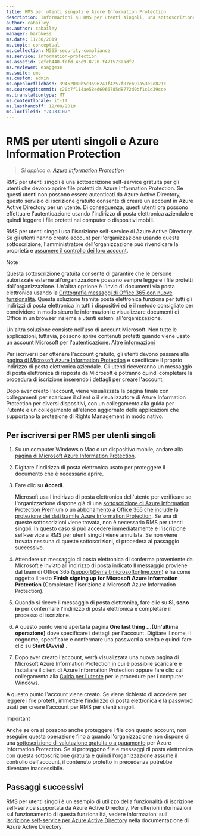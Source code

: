 ```yaml
---
title: RMS per utenti singoli e Azure Information Protection
description: Informazioni su RMS per utenti singoli, una sottoscrizione self-service gratuita per gli utenti ai quali sono stati inviati file protetti, ma che non possono essere autenticati perché il reparto IT non gestisce per loro un account di Azure.
author: cabailey
ms.author: cabailey
manager: barbkess
ms.date: 11/30/2019
ms.topic: conceptual
ms.collection: M365-security-compliance
ms.service: information-protection
ms.assetid: 2efcb440-fefd-45e9-872b-f471573aadf2
ms.reviewer: esaggese
ms.suite: ems
ms.custom: admin
ms.openlocfilehash: 39452080b5c3696241f4257f87eb99a53e2e821c
ms.sourcegitcommit: c20c7f114ae58ed6966785d8772d0bf1c1d39cce
ms.translationtype: MT
ms.contentlocale: it-IT
ms.lasthandoff: 12/08/2019
ms.locfileid: "74933107"
---
```

# <a name="rms-for-individuals-and-azure-information-protection"></a>RMS per utenti singoli e Azure Information Protection

>*Si applica a: [Azure Information Protection](https://azure.microsoft.com/pricing/details/information-protection)*

RMS per utenti singoli è una sottoscrizione self-service gratuita per gli utenti che devono aprire file protetti da Azure Information Protection. Se questi utenti non possono essere autenticati da Azure Active Directory, questo servizio di iscrizione gratuito consente di creare un account in Azure Active Directory per un utente. Di conseguenza, questi utenti ora possono effettuare l'autenticazione usando l'indirizzo di posta elettronica aziendale e quindi leggere i file protetti nei computer o dispositivi mobili.

RMS per utenti singoli usa l'iscrizione self-service di Azure Active Directory. Se gli utenti hanno creato account per l'organizzazione usando questa sottoscrizione, l'amministratore dell'organizzazione può rivendicare la proprietà e [assumere il controllo dei loro account](/azure/active-directory/users-groups-roles/domains-admin-takeover#external-admin-takeover). 


> [!NOTE]
> Questa sottoscrizione gratuita consente di garantire che le persone autorizzate esterne all'organizzazione possano sempre leggere i file protetti dall'organizzazione. Un'altra opzione è l'invio di documenti via posta elettronica usando la [Crittografia messaggi di Office 365 con nuove funzionalità](https://support.office.com/article/7ff0c040-b25c-4378-9904-b1b50210d00e). Questa soluzione tramite posta elettronica funziona per tutti gli indirizzi di posta elettronica in tutti i dispositivi ed è il metodo consigliato per condividere in modo sicuro le informazioni e visualizzare documenti di Office in un browser insieme a utenti esterni all'organizzazione.
> 
> Un'altra soluzione consiste nell'uso di account Microsoft. Non tutte le applicazioni, tuttavia, possono aprire contenuti protetti quando viene usato un account Microsoft per l'autenticazione. [Altre informazioni](secure-collaboration-documents.md#supported-scenarios-for-opening-protected-documents) 

Per iscriversi per ottenere l'account gratuito, gli utenti devono passare alla [pagina di Microsoft Azure Information Protection](https://aka.ms/rms-signup) e specificare il proprio indirizzo di posta elettronica aziendale. Gli utenti riceveranno un messaggio di posta elettronica di risposta da Microsoft e potranno quindi completare la procedura di iscrizione inserendo i dettagli per creare l'account. 

Dopo aver creato l'account, viene visualizzata la pagina finale con collegamenti per scaricare il client o il visualizzatore di Azure Information Protection per diversi dispositivi, con un collegamento alla guida per l'utente e un collegamento all'elenco aggiornato delle applicazioni che supportano la protezione di Rights Management in modo nativo. 

## <a name="to-sign-up-for-rms-for-individuals"></a>Per iscriversi per RMS per utenti singoli

1. Su un computer Windows o Mac o un dispositivo mobile, andare alla [pagina di Microsoft Azure Information Protection](https://aka.ms/rms-signup).

2. Digitare l'indirizzo di posta elettronica usato per proteggere il documento che è necessario aprire.

3. Fare clic su **Accedi**.

    Microsoft usa l'indirizzo di posta elettronica dell'utente per verificare se l'organizzazione dispone già di una [sottoscrizione di Azure Information Protection Premium](https://www.microsoft.com/cloud-platform/azure-information-protection-pricing) o un [abbonamento a Office 365 che include la protezione dei dati tramite Azure Information Protection](https://download.microsoft.com/download/E/C/F/ECF42E71-4EC0-48FF-AA00-577AC14D5B5C/Azure_Information_Protection_licensing_datasheet_EN-US.pdf). Se una di queste sottoscrizioni viene trovata, non è necessario RMS per utenti singoli. In questo caso si può accedere immediatamente e l'iscrizione self-service a RMS per utenti singoli viene annullata. Se non viene trovata nessuna di queste sottoscrizioni, si procederà al passaggio successivo.

4. Attendere un messaggio di posta elettronica di conferma proveniente da Microsoft e inviato all'indirizzo di posta indicato Il messaggio proviene dal team di Office 365 (support@email.microsoftonline.com) e ha come oggetto il testo **Finish signing up for Microsoft Azure Information Protection** (Completare l'iscrizione a Microsoft Azure Information Protection).

5. Quando si riceve il messaggio di posta elettronica, fare clic su **Sì, sono io** per confermare l'indirizzo di posta elettronica e completare il processo di iscrizione.

6. A questo punto viene aperta la pagina **One last thing ...(Un'ultima operazione)** dove specificare i dettagli per l'account. Digitare il nome, il cognome, specificare e confermare una password a scelta e quindi fare clic su **Start (Avvia)** .

7. Dopo aver creato l'account, verrà visualizzata una nuova pagina di Microsoft Azure Information Protection in cui è possibile scaricare e installare il client di Azure Information Protection oppure fare clic sul collegamento alla [Guida per l'utente](./rms-client/client-user-guide.md) per le procedure per i computer Windows.

A questo punto l'account viene creato. Se viene richiesto di accedere per leggere i file protetti, immettere l'indirizzo di posta elettronica e la password usati per creare l'account per RMS per utenti singoli.

> [!IMPORTANT]
> Anche se ora si possono anche proteggere i file con questo account, non eseguire questa operazione fino a quando l'organizzazione non dispone di una [sottoscrizione di valutazione gratuita o a pagamento](https://azure.microsoft.com/pricing/details/information-protection/) per Azure Information Protection. Se si proteggono file e messaggi di posta elettronica con questa sottoscrizione gratuita e quindi l'organizzazione assume il controllo dell'account, il contenuto protetto in precedenza potrebbe diventare inaccessibile.


## <a name="next-steps"></a>Passaggi successivi
RMS per utenti singoli è un esempio di utilizzo della funzionalità di iscrizione self-service supportata da Azure Active Directory. Per ulteriori informazioni sul funzionamento di questa funzionalità, vedere informazioni sull' [iscrizione self-service per Azure Active Directory](/azure/active-directory/users-groups-roles/directory-self-service-signup) nella documentazione di Azure Active Directory.

